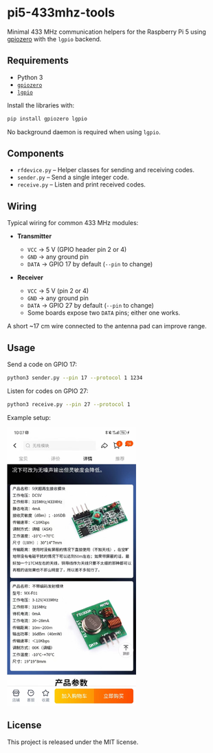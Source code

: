 # pi5-433mhz-tools

Minimal 433 MHz communication helpers for the Raspberry Pi 5 using
[gpiozero](https://gpiozero.readthedocs.io/) with the ``lgpio`` backend.

## Requirements

- Python 3
- [`gpiozero`](https://gpiozero.readthedocs.io/)
- [`lgpio`](https://github.com/joan2937/lg)

Install the libraries with:

```bash
pip install gpiozero lgpio
```

No background daemon is required when using ``lgpio``.

## Components

- `rfdevice.py` – Helper classes for sending and receiving codes.
- `sender.py` – Send a single integer code.
- `receive.py` – Listen and print received codes.

## Wiring

Typical wiring for common 433&nbsp;MHz modules:

- **Transmitter**
  - `VCC` → 5&nbsp;V (GPIO header pin&nbsp;2 or&nbsp;4)
  - `GND` → any ground pin
  - `DATA` → GPIO&nbsp;17 by default (`--pin` to change)

- **Receiver**
  - `VCC` → 5&nbsp;V (pin&nbsp;2 or&nbsp;4)
  - `GND` → any ground pin
  - `DATA` → GPIO&nbsp;27 by default (`--pin` to change)
  - Some boards expose two `DATA` pins; either one works.

A short ~17&nbsp;cm wire connected to the antenna pad can improve range.

## Usage

Send a code on GPIO 17:

```bash
python3 sender.py --pin 17 --protocol 1 1234
```

Listen for codes on GPIO 27:

```bash
python3 receive.py --pin 27 --protocol 1
```

Example setup:

<img src="doc/device.jpg" alt="Device" width="300" />

## License

This project is released under the MIT license.
